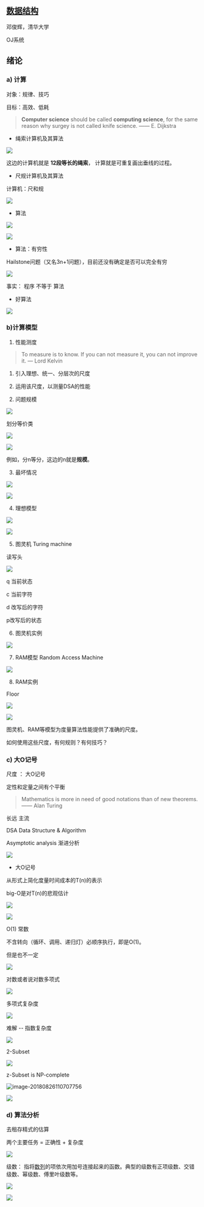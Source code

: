 [数据结构](http://www.xuetangx.com/courses/course-v1:TsinghuaX+30240184+sp/about)
--------------

邓俊辉，清华大学

OJ系统



## 绪论



### a) 计算

对象：规律、技巧

目标：高效、低耗



> **Computer science** should be called **computing science**, for the same reason why surgey is not called knife science.          —— E. Dijkstra



- 绳索计算机及其算法

![](https://ws3.sinaimg.cn/large/006tNc79gy1fld40xlwfij30m70be0te.jpg)

这边的计算机就是 **12段等长的绳索**， 计算就是可重复画出垂线的过程。



- 尺规计算机及其算法

计算机：尺和规

![](https://ws4.sinaimg.cn/large/006tNc79gy1fld48b2ah9j30lz0bv74w.jpg)





- 算法

![](https://ws2.sinaimg.cn/large/006tNc79gy1fld4fdbwvjj30mk05oq34.jpg)



![](https://ws3.sinaimg.cn/large/006tNc79gy1fld4fy8cfgj30mi0c1my5.jpg)



- 算法：有穷性

Hailstone问题（又名3n+1问题），目前还没有确定是否可以完全有穷

![](https://ws2.sinaimg.cn/large/006tNc79gy1flworegkosj31db0qqdif.jpg)



事实： 程序 不等于 算法

- 好算法

![](https://ws4.sinaimg.cn/large/006tNc79gy1flwoxc9zylj31dx0r9acm.jpg)



### b)计算模型

1. 性能测度

> To measure is to know. If you can not measure it, you can not improve it.   — Lord Kelvin

1) 引入理想、统一、分层次的尺度

2) 运用该尺度，以测量DSA的性能



2. 问题规模

![](https://ws1.sinaimg.cn/large/006tKfTcgy1flx12pvlk3j30i70b5dgb.jpg)

划分等价类

![](https://ws1.sinaimg.cn/large/006tKfTcgy1flx17h7vzpj30lb04yglv.jpg)





![](https://ws4.sinaimg.cn/large/006tKfTcgy1flx1ajksa7j30lr04t0sy.jpg)

例如，分n等分，这边的n就是**规模**。



3. 最坏情况

![](https://ws3.sinaimg.cn/large/006tKfTcgy1flxq24sel6j30lk0aegm8.jpg)

![](https://ws2.sinaimg.cn/large/006tKfTcgy1flxq2uw28ij30kk03sdfy.jpg)



4. 理想模型

![](https://ws1.sinaimg.cn/large/006tKfTcgy1flxq8c88x1j30m80bct9k.jpg)



![](https://ws3.sinaimg.cn/large/006tKfTcgy1flxq8wy17hj313y08xwfc.jpg)



5. 图灵机  Turing machine

读写头

![](https://ws4.sinaimg.cn/large/006tKfTcgy1flxqgf793xj30lk0au750.jpg)

q 当前状态

c 当前字符

d 改写后的字符

p改写后的状态 



6. 图灵机实例

![](https://ws2.sinaimg.cn/large/006tKfTcgy1flxqsnmhmuj31e40rlgo3.jpg)



7. RAM模型 Random Access Machine

![](https://ws4.sinaimg.cn/large/006tNbRwgy1fukltq17dcj30le0bh0tl.jpg)

8. RAM实例

Floor

![](https://ws4.sinaimg.cn/large/006tNbRwgy1fukmcs8knvj31dq0rxgoi.jpg)

![](https://ws1.sinaimg.cn/large/006tNbRwgy1fukmbdimyqj31dk0r9qar.jpg)

图灵机、RAM等模型为度量算法性能提供了准确的尺度。

如何使用这些尺度，有何规则？有何技巧？



### c) 大O记号

尺度 ： 大O记号

定性和定量之间有个平衡



> Mathematics is more in need of good notations than of new theorems.    —— Alan Turing



长远 主流

DSA  Data Structure & Algorithm

Asymptotic analysis    渐进分析



![](https://ws1.sinaimg.cn/large/006tNbRwgy1fukmll05epj31ds0s3jtv.jpg) 



- 大O记号

从形式上简化度量时间成本的T(n)的表示

big-O是对T(n)的悲观估计

![](https://ws4.sinaimg.cn/large/006tNbRwgy1fukn5obed3j31kw0vpq9a.jpg)



![](https://ws1.sinaimg.cn/large/006tNbRwgy1fuknagjbeoj31e90rnjwp.jpg)



O(1)   常数  

不含转向（循环、调用、递归灯）必顺序执行，即是O(1)。

但是也不一定

![](https://ws2.sinaimg.cn/large/006tNbRwgy1fumwnvl6z6j31dn0rvmzw.jpg)



对数或者说对数多项式

![](https://ws2.sinaimg.cn/large/006tNbRwgy1fumwsmqb7dj317w0q10uk.jpg)





多项式复杂度

![](https://ws1.sinaimg.cn/large/006tNbRwgy1fumwy7e236j31go0rhjtw.jpg)





难解 --  指数复杂度

![](https://ws3.sinaimg.cn/large/006tNbRwgy1fumx2winujj31dh0s5wh9.jpg)





2-Subset

![](https://ws2.sinaimg.cn/large/006tNbRwgy1fumx9d34gvj31dz0s1zom.jpg)



z-Subset is NP-complete

![image-20180826110707756](/var/folders/g2/kh6ccxfx573_8t5syrlpfq280000gn/T/abnerworks.Typora/image-20180826110707756.png)





![](https://ws3.sinaimg.cn/large/006tNbRwgy1fumxfl3atmj31di0r0abi.jpg)





### d) 算法分析

去租存精式的估算

两个主要任务  = 正确性  +  复杂度

![](https://ws4.sinaimg.cn/large/0069RVTdgy1fuoci4rtdaj31eb0r4wgz.jpg)



级数： 指将[数列](https://baike.baidu.com/item/%E6%95%B0%E5%88%97/731531)的项依次用加号连接起来的函数。典型的级数有正项级数、交错级数、幂级数、傅里叶级数等。

![](https://ws4.sinaimg.cn/large/0069RVTdgy1fuocnlg3hqj31dg0qv40s.jpg)

![](https://ws4.sinaimg.cn/large/0069RVTdgy1fuocsza3uhj31d30q2q5p.jpg)

